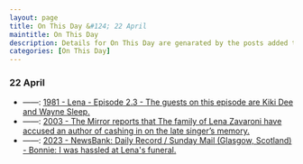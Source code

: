 ```yaml
---
layout: page
title: On This Day &#124; 22 April
maintitle: On This Day
description: Details for On This Day are genarated by the posts added to the website so the content is subject to changes/updates over time.
categories: [On This Day]
---
```


<h3>22 April</h3>

<ul>
<li> ——: <a href="/1981-04-22-lena/">1981 - Lena - Episode 2.3 - The guests on this episode are Kiki Dee and Wayne Sleep.</a></li>
<li> ——: <a href="/2003-04-07-personality/#mirror">2003 - The Mirror reports that The family of Lena Zavaroni have accused an author of cashing in on the late singer’s memory.</a></li>
<li> ——: <a href="http://127.0.0.1:4000/2023-04-22-Newsbank/">2023 - NewsBank: Daily Record / Sunday Mail (Glasgow, Scotland) - Bonnie: I was hassled at Lena's funeral.</a></li>
</ul>

